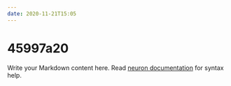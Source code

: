 ```yaml
---
date: 2020-11-21T15:05
---
```


# 45997a20

Write your Markdown content here. Read [neuron documentation](https://neuron.zettel.page/2011404.html) for syntax help.

